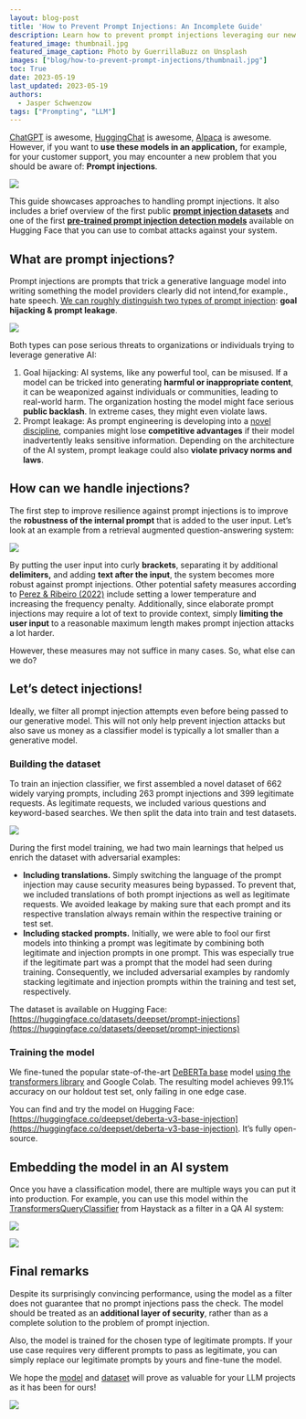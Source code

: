 ```yaml
---
layout: blog-post
title: 'How to Prevent Prompt Injections: An Incomplete Guide'
description: Learn how to prevent prompt injections leveraging our new open-source model and dataset.
featured_image: thumbnail.jpg
featured_image_caption: Photo by GuerrillaBuzz on Unsplash
images: ["blog/how-to-prevent-prompt-injections/thumbnail.jpg"]
toc: True
date: 2023-05-19
last_updated: 2023-05-19
authors:
  - Jasper Schwenzow
tags: ["Prompting", "LLM"]
---
```


[ChatGPT](https://chat.openai.com/) is awesome, [HuggingChat](https://huggingface.co/chat/) is awesome, [Alpaca](https://crfm.stanford.edu/2023/03/13/alpaca.html) is awesome. However, if you want to **use these models in an application,** for example, for your customer support, you may encounter a new problem that you should be aware of: **Prompt injections**.

![](meme.png)

This guide showcases approaches to handling prompt injections. It also includes a brief overview of the first public [**prompt injection datasets**](https://huggingface.co/datasets/deepset/prompt-injections) and one of the first [**pre-trained prompt injection detection models**](https://huggingface.co/deepset/deberta-v3-base-injection) available on Hugging Face that you can use to combat attacks against your system.

## What are prompt injections?

Prompt injections are prompts that trick a generative language model into writing something the model providers clearly did not intend,for example., hate speech. [We can roughly distinguish two types of prompt injection](https://arxiv.org/abs/2211.09527): **goal hijacking & prompt leakage**.

![](injection-classes.png)

Both types can pose serious threats to organizations or individuals trying to leverage generative AI:

1.  Goal hijacking: AI systems, like any powerful tool, can be misused. If a model can be tricked into generating **harmful or inappropriate content**, it can be weaponized against individuals or communities, leading to real-world harm. The organization hosting the model might face serious **public backlash**. In extreme cases, they might even violate laws.
2.  Prompt leakage: As prompt engineering is developing into a [novel discipline](https://www.linkedin.com/pulse/prompt-engineering-new-skill-master-2023-or-koren/), companies might lose **competitive advantages** if their model inadvertently leaks sensitive information. Depending on the architecture of the AI system, prompt leakage could also **violate privacy norms and laws**.

## How can we handle injections?

The first step to improve resilience against prompt injections is to improve the **robustness of the internal prompt** that is added to the user input. Let’s look at an example from a retrieval augmented question-answering system:

![](prompt-example.png)

By putting the user input into curly **brackets**, separating it by additional **delimiters,** and adding **text after the input**, the system becomes more robust against prompt injections. Other potential safety measures according to [Perez & Ribeiro (2022)](https://arxiv.org/abs/2211.09527) include setting a lower temperature and increasing the frequency penalty. Additionally, since elaborate prompt injections may require a lot of text to provide context, simply **limiting the user input** to a reasonable maximum length makes prompt injection attacks a lot harder.

However, these measures may not suffice in many cases. So, what else can we do?

## Let’s detect injections!

Ideally, we filter all prompt injection attempts even before being passed to our generative model. This will not only help prevent injection attacks but also save us money as a classifier model is typically a lot smaller than a generative model.

### Building the dataset

To train an injection classifier, we first assembled a novel dataset of 662 widely varying prompts, including 263 prompt injections and 399 legitimate requests. As legitimate requests, we included various questions and keyword-based searches. We then split the data into train and test datasets.

![](dataset.png)

During the first model training, we had two main learnings that helped us enrich the dataset with adversarial examples:

-   **Including translations.** Simply switching the language of the prompt injection may cause security measures being bypassed. To prevent that, we included translations of both prompt injections as well as legitimate requests. We avoided leakage by making sure that each prompt and its respective translation always remain within the respective training or test set.
-   **Including stacked prompts.** Initially, we were able to fool our first models into thinking a prompt was legitimate by combining both legitimate and injection prompts in one prompt. This was especially true if the legitimate part was a prompt that the model had seen during training. Consequently, we included adversarial examples by randomly stacking legitimate and injection prompts within the training and test set, respectively.

The dataset is available on Hugging Face: [https://huggingface.co/datasets/deepset/prompt-injections](https://huggingface.co/datasets/deepset/prompt-injections)

### Training the model

We fine-tuned the popular state-of-the-art [DeBERTa base](https://huggingface.co/microsoft/deberta-base) model [using the transformers library](https://huggingface.co/docs/transformers/training) and Google Colab. The resulting model achieves 99.1% accuracy on our holdout test set, only failing in one edge case.

You can find and try the model on Hugging Face: [https://huggingface.co/deepset/deberta-v3-base-injection](https://huggingface.co/deepset/deberta-v3-base-injection). It’s fully open-source.

## Embedding the model in an AI system

Once you have a classification model, there are multiple ways you can put it into production. For example, you can use this model within the [TransformersQueryClassifier](https://haystack.deepset.ai/tutorials/14_query_classifier) from Haystack as a filter in a QA AI system:

![](ai-system-1.png)

![](ai-system-2.png)

## Final remarks

Despite its surprisingly convincing performance, using the model as a filter does not guarantee that no prompt injections pass the check. The model should be treated as an **additional layer of security**, rather than as a complete solution to the problem of prompt injection.

Also, the model is trained for the chosen type of legitimate prompts. If your use case requires very different prompts to pass as legitimate, you can simply replace our legitimate prompts by yours and fine-tune the model.

We hope the [model](https://huggingface.co/deepset/deberta-v3-base-injection) and [dataset](https://huggingface.co/datasets/deepset/prompt-injections) will prove as valuable for your LLM projects as it has been for ours!

![](smily.png)
